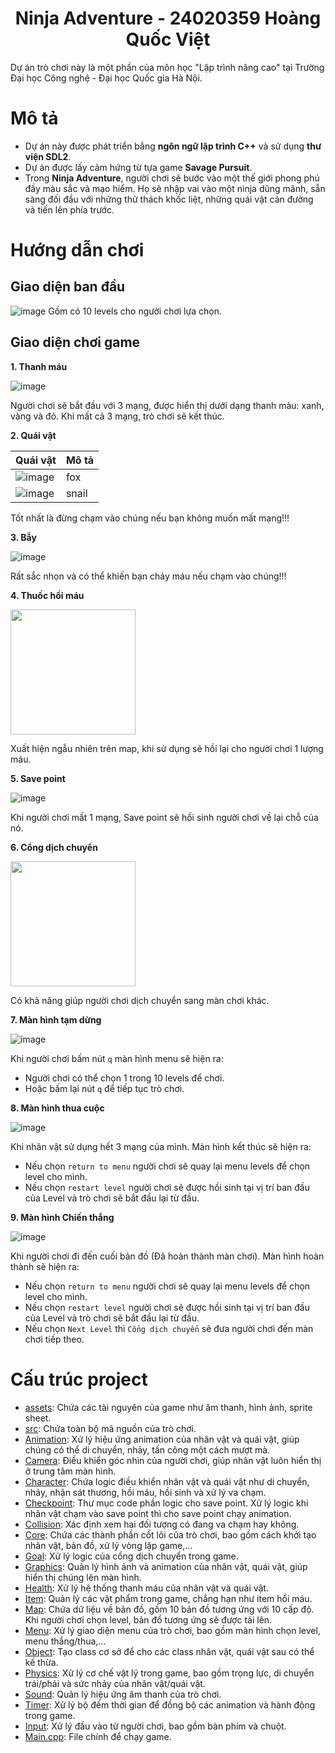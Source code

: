 <p align="center"> 
 <h1 align="center">Ninja Adventure - 24020359 Hoàng Quốc Việt</h1>
</p>
Dự án trò chơi này là một phần của môn học "Lập trình nâng cao" tại Trường Đại học Công nghệ - Đại học Quốc gia Hà Nội.

# Mô tả
- Dự án này được phát triển bằng __ngôn ngữ lập trình C++__ và sử dụng __thư viện SDL2__.
- Dự án được lấy cảm hứng từ tựa game __Savage Pursuit__.
- Trong __Ninja Adventure__, người chơi sẽ bước vào một thế giới phong phú đầy màu sắc và mạo hiểm. Họ sẽ nhập vai vào một ninja dũng mãnh, sẵn sàng đối đầu với những thử thách khốc liệt, những quái vật cản đường và tiến lên phía trước.

# Hướng dẫn chơi  
## Giao diện ban đầu
![image](https://github.com/HoangQuocVietIT24020359/Ninja_Adventure_3/blob/main/tutorial/images/menu_levels.jpg)
Gồm có 10 levels cho người chơi lựa chọn.

## Giao diện chơi game
__1. Thanh máu__

![image](https://github.com/HoangQuocVietIT24020359/Ninja_Adventure_3/blob/main/tutorial/images/health_bar.jpg)

Người chơi sẽ bắt đầu với 3 mạng, được hiển thị dưới dạng thanh màu: xanh, vàng và đỏ. Khi mất cả 3 mạng, trò chơi sẽ kết thúc.


__2. Quái vật__

| Quái vật | Mô tả |
| -------- | ----- |
| ![image](https://github.com/HoangQuocVietIT24020359/Ninja_Adventure_3/blob/main/tutorial/images/fox.jpg) | fox |
| ![image](https://github.com/HoangQuocVietIT24020359/Ninja_Adventure_3/blob/main/tutorial/images/snail.jpg) | snail |

Tốt nhất là đừng chạm vào chúng nếu bạn không muốn mất mạng!!!

__3. Bẫy__

![image](https://github.com/HoangQuocVietIT24020359/Ninja_Adventure_3/blob/main/tutorial/images/trap.jpg)

Rất sắc nhọn và có thể khiến bạn chảy máu nếu chạm vào chúng!!!

__4. Thuốc hồi máu__

<img src="https://github.com/HoangQuocVietIT24020359/Ninja_Adventure_3/blob/main/tutorial/assets/Health/heath_potion.png" width="200">


Xuất hiện ngẫu nhiên trên map, khi sử dụng sẽ hồi lại cho người chơi 1 lượng máu.

__5. Save point__

![image](https://github.com/HoangQuocVietIT24020359/Ninja_Adventure_3/blob/main/tutorial/images/save_point.jpg)

Khi người chơi mất 1 mạng, Save point sẽ hồi sinh người chơi về lại chỗ của nó.

__6. Cổng dịch chuyển__

<img src="https://raw.githubusercontent.com/HoangQuocVietIT24020359/Ninja_Adventure_3/main/tutorial/assets/checkpoint/door.png" width="200">


Có khả năng giúp người chơi dịch chuyển sang màn chơi khác.

__7. Màn hình tạm dừng__

![image](https://github.com/HoangQuocVietIT24020359/Ninja_Adventure_3/blob/main/tutorial/images/menu_levels.jpg)

Khi người chơi bấm nút `q` màn hình menu sẽ hiện ra:
- Người chơi có thể chọn 1 trong 10 levels để chơi.
- Hoặc bấm lại nút `q` để tiếp tục trò chơi.

__8. Màn hình thua cuộc__

![image](https://github.com/HoangQuocVietIT24020359/Ninja_Adventure_3/blob/main/tutorial/images/menu_loss.jpg)

Khi nhân vật sử dụng hết 3 mạng của mình. Màn hình kết thúc sẽ hiện ra:
- Nếu chọn `return to menu` người chơi sẽ quay lại menu levels để chọn level cho mình.
- Nếu chọn `restart level` người chơi sẽ được hồi sinh tại vị trí ban đầu của Level và trò chơi sẽ bắt đầu lại từ đầu.

__9. Màn hình Chiến thắng__

![image](https://github.com/HoangQuocVietIT24020359/Ninja_Adventure_3/blob/main/tutorial/images/menu_win.jpg)

Khi người chơi đi đến cuối bản đồ (Đã hoàn thành màn chơi). Màn hình hoàn thành sẽ hiện ra:
- Nếu chọn `return to menu` người chơi sẽ quay lại menu levels để chọn level cho mình.
- Nếu chọn `restart level` người chơi sẽ được hồi sinh tại vị trí ban đầu của Level và trò chơi sẽ bắt đầu lại từ đầu.
- Nếu chọn `Next Level` thì `Cổng dịch chuyển` sẽ đưa người chơi đến màn chơi tiếp theo.

# Cấu trúc project 
- [assets](https://github.com/HoangQuocVietIT24020359/Ninja_Adventure_2/tree/main/tutorial/assets): Chứa các tài nguyên của game như âm thanh, hình ảnh, sprite sheet.
- [src](https://github.com/HoangQuocVietIT24020359/Ninja_Adventure_2/tree/main/tutorial/src): Chứa toàn bộ mã nguồn của trò chơi.
- [Animation](https://github.com/HoangQuocVietIT24020359/Ninja_Adventure_2/tree/main/tutorial/src/Animation): Xử lý hiệu ứng animation của nhân vật và quái vật, giúp chúng có thể di chuyển, nhảy, tấn công một cách mượt mà.
- [Camera](https://github.com/HoangQuocVietIT24020359/Ninja_Adventure_2/tree/main/tutorial/src/Camera): Điều khiển góc nhìn của người chơi, giúp nhân vật luôn hiển thị ở trung tâm màn hình.
- [Character](https://github.com/HoangQuocVietIT24020359/Ninja_Adventure_2/tree/main/tutorial/src/Characters): Chứa logic điều khiển nhân vật và quái vật như di chuyển, nhảy, nhận sát thương, hồi máu, hồi sinh và xử lý va chạm.
- [Checkpoint](https://github.com/HoangQuocVietIT24020359/Ninja_Adventure_2/tree/main/tutorial/src/Checkpoint): Thư mục code phần logic cho save point. Xử lý logic khi nhân vật chạm vào save point thì cho save point chạy animation.
- [Collision](https://github.com/HoangQuocVietIT24020359/Ninja_Adventure_2/tree/main/tutorial/src/Collision): Xác định xem hai đối tượng có đang va chạm hay không.
- [Core](https://github.com/HoangQuocVietIT24020359/Ninja_Adventure_2/tree/main/tutorial/src/Core): Chứa các thành phần cốt lõi của trò chơi, bao gồm cách khởi tạo nhân vật, bản đồ, xử lý vòng lặp game,...
- [Goal](https://github.com/HoangQuocVietIT24020359/Ninja_Adventure_2/tree/main/tutorial/src/Goal): Xử lý logic của cổng dịch chuyển trong game.
- [Graphics](https://github.com/HoangQuocVietIT24020359/Ninja_Adventure_2/tree/main/tutorial/src/Graphics): Quản lý hình ảnh và animation của nhân vật, quái vật, giúp hiển thị chúng lên màn hình.
- [Health](https://github.com/HoangQuocVietIT24020359/Ninja_Adventure_2/tree/main/tutorial/src/Health): Xử lý hệ thống thanh máu của nhân vật và quái vật.
- [Item](https://github.com/HoangQuocVietIT24020359/Ninja_Adventure_2/tree/main/tutorial/src/Item): Quản lý các vật phẩm trong game, chẳng hạn như item hồi máu.
- [Map](https://github.com/HoangQuocVietIT24020359/Ninja_Adventure_2/tree/main/tutorial/src/Map): Chứa dữ liệu về bản đồ, gồm 10 bản đồ tương ứng với 10 cấp độ. Khi người chơi chọn level, bản đồ tương ứng sẽ được tải lên.
- [Menu](https://github.com/HoangQuocVietIT24020359/Ninja_Adventure_2/tree/main/tutorial/src/Menu): Xử lý giao diện menu của trò chơi, bao gồm màn hình chọn level, menu thắng/thua,...
- [Object](https://github.com/HoangQuocVietIT24020359/Ninja_Adventure_2/tree/main/tutorial/src/Object): Tạo class cơ sở để cho các class nhân vật, quái vật sau có thể kế thừa.
- [Physics](https://github.com/HoangQuocVietIT24020359/Ninja_Adventure_2/tree/main/tutorial/src/Physics): Xử lý cơ chế vật lý trong game, bao gồm trọng lực, di chuyển trái/phải và sức nhảy của nhân vật/quái vật.
- [Sound](https://github.com/HoangQuocVietIT24020359/Ninja_Adventure_2/tree/main/tutorial/src/Sound):  Quản lý hiệu ứng âm thanh của trò chơi.
- [Timer](https://github.com/HoangQuocVietIT24020359/Ninja_Adventure_2/tree/main/tutorial/src/Timer): Xử lý bộ đếm thời gian để đồng bộ các animation và hành động trong game.
- [Input](https://github.com/HoangQuocVietIT24020359/Ninja_Adventure_2/tree/main/tutorial/src/inputs): Xử lý đầu vào từ người chơi, bao gồm bàn phím và chuột.
- [Main.cpp](https://github.com/HoangQuocVietIT24020359/Ninja_Adventure_2/blob/main/tutorial/main.cpp): File chính để chạy game.

